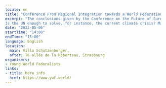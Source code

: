 ```yaml
---
locale: en
title: "Conference From Regional Integration towards a World Federation"
excerpt: "The conclusions given by the Conference on the Future of Europe signal towards a further European political integration, and even towards a European Federation. However, would that be the last step considering that we face problems which go well beyond our borders?
Is the UN enough to solve, for instance, the current climate crisis? Maybe we should envision a different model, maybe we should go well beyond the current state of world politics?"
date: "2022-05-06"
startTime: "14:00"
endTime: "15:00"
language: English
location:
  main: Villa Schutzenberger,
  after: 76 allée de la Robertsau, Strasbourg
organisers:
- Young World Federalists
links:
- title: More info
  href: https://www.ywf.world/
---
```

